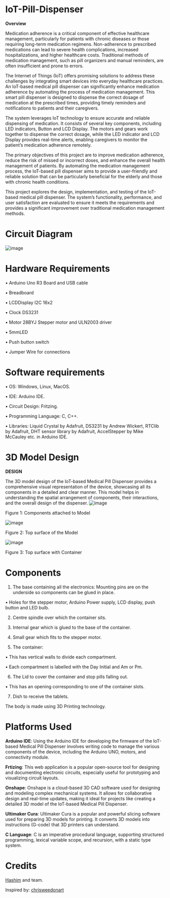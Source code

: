 # IoT-Pill-Dispenser
**Overview**

 Medication adherence is a critical component of effective healthcare management,
 particularly for patients with chronic diseases or those requiring long-term medication
 regimens. Non-adherence to prescribed medications can lead to severe health complications,
 increased hospitalizations, and higher healthcare costs. Traditional methods of medication
 management, such as pill organizers and manual reminders, are often insufficient and prone
 to errors.
 
 The Internet of Things (IoT) offers promising solutions to address these challenges by
 integrating smart devices into everyday healthcare practices. An IoT-based medical pill
 dispenser can significantly enhance medication adherence by automating the process of
 medication management. This smart pill dispenser is designed to dispense the correct
 dosage of medication at the prescribed times, providing timely reminders and notifications
 to patients and their caregivers.
 
 The system leverages IoT technology to ensure accurate and reliable dispensing of
 medication. It consists of several key components, including LED indicators, Button and
 LCD Display. The motors and gears work together to dispense the correct dosage, while the
 LED indicator and LCD Display provides real-time alerts, enabling caregivers to monitor
 the patient’s medication adherence remotely.

  The primary objectives of this project are to improve medication adherence, reduce the
 risk of missed or incorrect doses, and enhance the overall health management of patients.
 By automating the medication management process, the IoT-based pill dispenser aims to
 provide a user-friendly and reliable solution that can be particularly beneficial for the elderly
 and those with chronic health conditions.
 
 This project explores the design, implementation, and testing of the IoT-based medical pill
 dispenser. The system’s functionality, performance, and user satisfaction are evaluated to
 ensure it meets the requirements and provides a significant improvement over traditional
 medication management methods.

# Circuit Diagram
![image](https://github.com/user-attachments/assets/40e4c46e-0ebc-4227-b606-8913ada14079)

# Hardware Requirements
 • Arduino Uno R3 Board and USB cable
 
 • Breadboard
 
 • LCDDisplay I2C 16x2
 
 • Clock DS3231
 
 • Motor 28BYJ Stepper motor and ULN2003 driver
 
 • 5mmLED
 
 • Push button switch
 
 • Jumper Wire for connections

 # Software requirements
 • OS: Windows, Linux, MacOS.
 
 • IDE: Arduino IDE.
 
 • Circuit Design: Fritzing.
 
 • Programming Language: C, C++.
 
 • Libraries: Liquid Crystal by Adafruit, DS3231 by Andrew Wickert, RTClib by
 Adafruit, DHT sensor library by Adafruit, AccelStepper by Mike McCauley etc.
 in Arduino IDE.

 #  3D Model Design
 **DESIGN**
 
 The 3D model design of the IoT-based Medical Pill Dispenser provides a comprehensive
 visual representation of the device, showcasing all its components in a detailed and clear
 manner. This model helps in understanding the spatial arrangement of components, their
 interactions, and the overall design of the dispenser.
 ![image](https://github.com/user-attachments/assets/ce3fe82c-508b-4071-ac98-b89b36f14dd7)

 Figure 1: Components attached to Model

 ![image](https://github.com/user-attachments/assets/dc77bb38-6290-4255-98f2-a0205e007841)

 Figure 2: Top surface of the Model

 ![image](https://github.com/user-attachments/assets/afb212dc-9453-4448-970d-603f177a0420)

 Figure 3: Top surface with Container

#  Components
 1. The base containing all the electronics:
 Mounting pins are on the underside so components can be glued in place.

 • Holes for the stepper motor, Arduino Power supply, LCD display, push button and
 LED bulb.
 
 2. Centre spindle over which the container sits.

 3. Internal gear which is glued to the base of the container.
 
 4. Small gear which fits to the stepper motor.

 5. The container:
 
 • This has vertical walls to divide each compartment.
 
 • Each compartment is labelled with the Day Initial and Am or Pm.
 
 6. The Lid to cover the container and stop pills falling out.
 
 • This has an opening corresponding to one of the container slots.
 
 7. Dish to receive the tablets.

 The body is made using 3D Printing technology.

 #  Platforms Used
 **Arduino IDE**: Using the Arduino IDE for developing the firmware of the IoT-based Medical
 Pill Dispenser involves writing code to manage the various components of the device,
 including the Arduino UNO, motors, and connectivity module.
 
 **Frtizing**: This web application is a popular open-source tool for designing and documenting
 electronic circuits, especially useful for prototyping and visualizing circuit layouts.
 
 **Onshape**: Onshape is a cloud-based 3D CAD software used for designing and modeling
 complex mechanical systems. It allows for collaborative design and real-time updates,
 making it ideal for projects like creating a detailed 3D model of the IoT-based Medical Pill
 Dispenser.
 
 **Ultimaker Cura**: Ultimaker Cura is a popular and powerful slicing software used for
 preparing 3D models for printing. It converts 3D models into instructions (G-code) that 3D
 printers can understand.
 
 **C Language**: C is an imperative procedural language, supporting structured programming,
 lexical variable scope, and recursion, with a static type system.

 # Credits
 [Hashim](https://github.com/mohdhashimali) and team.
 
 Inspired by: [chrisweedonart](https://www.instructables.com/member/chrisweedonart)
